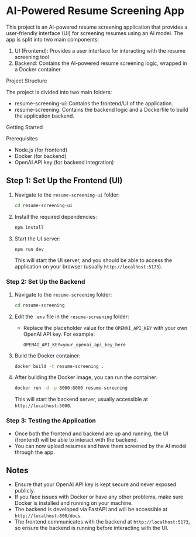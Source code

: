 # AI-Powered Resume Screening App

This project is an AI-powered resume screening application that provides a user-friendly interface (UI) for screening resumes using an AI model. The app is split into two main components:

1. UI (Frontend): Provides a user interface for interacting with the resume screening tool.
2. Backend: Contains the AI-powered resume screening logic, wrapped in a Docker container.

Project Structure

The project is divided into two main folders:

- resume-screening-ui: Contains the frontend/UI of the application.
- resume-screening: Contains the backend logic and a Dockerfile to build the application backend.

Getting Started

Prerequisites

- Node.js (for frontend)
- Docker (for backend)
- OpenAI API key (for backend integration)

## Step 1: Set Up the Frontend (UI)

1. Navigate to the `resume-screening-ui` folder:
   ```bash
   cd resume-screening-ui
   ```

2. Install the required dependencies:
   ```bash
   npm install
   ```

3. Start the UI server:
   ```bash
   npm run dev
   ```

   This will start the UI server, and you should be able to access the application on your browser (usually `http://localhost:5173`).

### Step 2: Set Up the Backend

1. Navigate to the `resume-screening` folder:
   ```bash
   cd resume-screening
   ```

2. Edit the `.env` file in the `resume-screening` folder:
   - Replace the placeholder value for the `OPENAI_API_KEY` with your own OpenAI API key. For example:
     ```
     OPENAI_API_KEY=your_openai_api_key_here
     ```

3. Build the Docker container:
   ```bash
   docker build -t resume-screening .
   ```

4. After building the Docker image, you can run the container:
   ```bash
   docker run -d -p 8000:8000 resume-screening
   ```

   This will start the backend server, usually accessible at `http://localhost:5000`.

### Step 3: Testing the Application

- Once both the frontend and backend are up and running, the UI (frontend) will be able to interact with the backend.
- You can now upload resumes and have them screened by the AI model through the app.


## Notes

- Ensure that your OpenAI API key is kept secure and never exposed publicly.
- If you face issues with Docker or have any other problems, make sure Docker is installed and running on your machine.
- The backend is developed via FastAPI and will be accessible at `http://localhost:800/docs`.
- The frontend communicates with the backend at `http://localhost:5173`, so ensure the backend is running before interacting with the UI.

